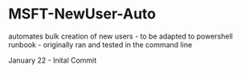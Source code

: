 # MSFT-NewUser-Auto
automates bulk creation of new users - to be adapted to powershell runbook - originally ran and tested in the command line

January 22 - Inital Commit
